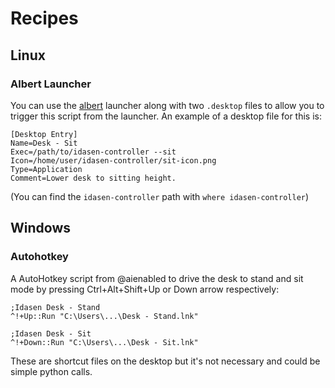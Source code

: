 # Recipes

## Linux

### Albert Launcher

You can use the [albert](https://github.com/albertlauncher/albert) launcher along with two `.desktop` files to allow you to trigger this script from the launcher. An example of a desktop file for this is:

```
[Desktop Entry]
Name=Desk - Sit
Exec=/path/to/idasen-controller --sit
Icon=/home/user/idasen-controller/sit-icon.png
Type=Application
Comment=Lower desk to sitting height.

```

(You can find the `idasen-controller` path with `where idasen-controller`)

## Windows

### Autohotkey

A AutoHotkey script from @aienabled to drive the desk to stand and sit mode by pressing Ctrl+Alt+Shift+Up or Down arrow respectively:

```
;Idasen Desk - Stand
^!+Up::Run "C:\Users\...\Desk - Stand.lnk"

;Idasen Desk - Sit
^!+Down::Run "C:\Users\...\Desk - Sit.lnk"
```

These are shortcut files on the desktop but it's not necessary and could be simple python calls.
